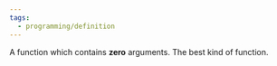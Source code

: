 ```yaml
---
tags:
  - programming/definition
---
```

A function which contains **zero** arguments. The best kind of function.
